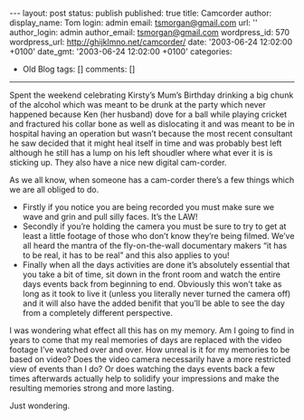 <a href="#"></a>---
layout: post
status: publish
published: true
title: Camcorder
author:
  display_name: Tom
  login: admin
  email: tsmorgan@gmail.com
  url: ''
author_login: admin
author_email: tsmorgan@gmail.com
wordpress_id: 570
wordpress_url: http://ghijklmno.net/camcorder/
date: '2003-06-24 12:02:00 +0100'
date_gmt: '2003-06-24 12:02:00 +0100'
categories:
- Old Blog
tags: []
comments: []
---
<!-- more -->

<p>Spent the weekend celebrating Kirsty&#8217;s Mum&#8217;s Birthday drinking a big chunk of the alcohol which was meant to be drunk at the party which never happened because Ken (her husband) dove for a ball while playing cricket and fractured his collar bone as well as dislocating it and was meant to be in hospital having an operation but wasn&#8217;t because the most recent consultant he saw decided that it might heal itself in time and was probably best left although he still has a lump on his left shoudler where what ever it is is sticking up. They also have a nice new digital cam-corder.</p>

<p class="firstpar">As we all know, when someone has a cam-corder there&#8217;s a few things which we are all obliged to do.</p>

<ul>
<li>Firstly if you notice you are being recorded you must make sure we wave and grin and pull silly faces. It&#8217;s the LAW!</li>
<li>Secondly if you&#8217;re holding the camera you must be sure to try to get at least a little footage of those who don&#8217;t know they&#8217;re being filmed. We&#8217;ve all heard the mantra of the fly-on-the-wall documentary makers &#8220;it has to be real, it has to be real&#8221; and this also applies to you!</li>
<li>Finally when all the days activities are done it&#8217;s absolutely essential that you take a bit of time, sit down in the front room and watch the entire days events back from beginning to end. Obviously this won&#8217;t take as long as it took to live it (unless you literally never turned the camera off) and it will also have the added benifit that you&#8217;ll be able to see the day from a completely different perspective.</li>
</ul>
<p class="firstpar">I was wondering what effect all this has on my memory. Am I going to find in years to come that my real memories of days are replaced with the video footage I&#8217;ve watched over and over. How unreal is it for my memories to be based on video? Does the video camera necessarily have a more restricted view of events than I do? Or does watching the days events back a few times afterwards actually help to solidify your impressions and make the resulting memories strong and more lasting.</p>

<p class="firstpar">Just wondering.</p>


